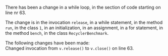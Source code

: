 There has been a change in a while loop, in the section of code starting on line nr 63.
  
The change is in the invocation ```release```, in a while statement, in the method ```run```, in the class ```1```, in an initialization, in an assignment, in a for statement, in the method ```bench```, in the class ```RecyclerBenchmark```.
  
The following changes have been made:  
Changed invocation from ```v.release()``` to ```v.close()``` on line 63.  
